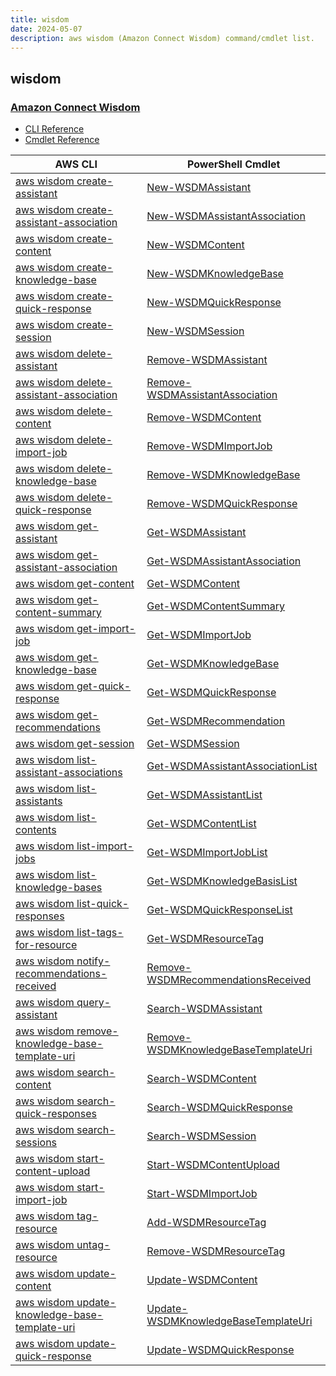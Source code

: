 ```yaml
---
title: wisdom
date: 2024-05-07
description: aws wisdom (Amazon Connect Wisdom) command/cmdlet list.
---
```


## wisdom

### [Amazon Connect Wisdom](https://aws.amazon.com/connect/wisdom/)

* [CLI Reference](https://awscli.amazonaws.com/v2/documentation/api/latest/reference/wisdom/index.html)
* [Cmdlet Reference](https://docs.aws.amazon.com/powershell/latest/reference/items/ConnectWisdomService_cmdlets.html)

|AWS CLI|PowerShell Cmdlet|
|----|----|
|[aws wisdom create-assistant](https://awscli.amazonaws.com/v2/documentation/api/latest/reference/wisdom/create-assistant.html)|[New-WSDMAssistant](https://docs.aws.amazon.com/powershell/latest/reference/items/New-WSDMAssistant.html)|
|[aws wisdom create-assistant-association](https://awscli.amazonaws.com/v2/documentation/api/latest/reference/wisdom/create-assistant-association.html)|[New-WSDMAssistantAssociation](https://docs.aws.amazon.com/powershell/latest/reference/items/New-WSDMAssistantAssociation.html)|
|[aws wisdom create-content](https://awscli.amazonaws.com/v2/documentation/api/latest/reference/wisdom/create-content.html)|[New-WSDMContent](https://docs.aws.amazon.com/powershell/latest/reference/items/New-WSDMContent.html)|
|[aws wisdom create-knowledge-base](https://awscli.amazonaws.com/v2/documentation/api/latest/reference/wisdom/create-knowledge-base.html)|[New-WSDMKnowledgeBase](https://docs.aws.amazon.com/powershell/latest/reference/items/New-WSDMKnowledgeBase.html)|
|[aws wisdom create-quick-response](https://awscli.amazonaws.com/v2/documentation/api/latest/reference/wisdom/create-quick-response.html)|[New-WSDMQuickResponse](https://docs.aws.amazon.com/powershell/latest/reference/items/New-WSDMQuickResponse.html)|
|[aws wisdom create-session](https://awscli.amazonaws.com/v2/documentation/api/latest/reference/wisdom/create-session.html)|[New-WSDMSession](https://docs.aws.amazon.com/powershell/latest/reference/items/New-WSDMSession.html)|
|[aws wisdom delete-assistant](https://awscli.amazonaws.com/v2/documentation/api/latest/reference/wisdom/delete-assistant.html)|[Remove-WSDMAssistant](https://docs.aws.amazon.com/powershell/latest/reference/items/Remove-WSDMAssistant.html)|
|[aws wisdom delete-assistant-association](https://awscli.amazonaws.com/v2/documentation/api/latest/reference/wisdom/delete-assistant-association.html)|[Remove-WSDMAssistantAssociation](https://docs.aws.amazon.com/powershell/latest/reference/items/Remove-WSDMAssistantAssociation.html)|
|[aws wisdom delete-content](https://awscli.amazonaws.com/v2/documentation/api/latest/reference/wisdom/delete-content.html)|[Remove-WSDMContent](https://docs.aws.amazon.com/powershell/latest/reference/items/Remove-WSDMContent.html)|
|[aws wisdom delete-import-job](https://awscli.amazonaws.com/v2/documentation/api/latest/reference/wisdom/delete-import-job.html)|[Remove-WSDMImportJob](https://docs.aws.amazon.com/powershell/latest/reference/items/Remove-WSDMImportJob.html)|
|[aws wisdom delete-knowledge-base](https://awscli.amazonaws.com/v2/documentation/api/latest/reference/wisdom/delete-knowledge-base.html)|[Remove-WSDMKnowledgeBase](https://docs.aws.amazon.com/powershell/latest/reference/items/Remove-WSDMKnowledgeBase.html)|
|[aws wisdom delete-quick-response](https://awscli.amazonaws.com/v2/documentation/api/latest/reference/wisdom/delete-quick-response.html)|[Remove-WSDMQuickResponse](https://docs.aws.amazon.com/powershell/latest/reference/items/Remove-WSDMQuickResponse.html)|
|[aws wisdom get-assistant](https://awscli.amazonaws.com/v2/documentation/api/latest/reference/wisdom/get-assistant.html)|[Get-WSDMAssistant](https://docs.aws.amazon.com/powershell/latest/reference/items/Get-WSDMAssistant.html)|
|[aws wisdom get-assistant-association](https://awscli.amazonaws.com/v2/documentation/api/latest/reference/wisdom/get-assistant-association.html)|[Get-WSDMAssistantAssociation](https://docs.aws.amazon.com/powershell/latest/reference/items/Get-WSDMAssistantAssociation.html)|
|[aws wisdom get-content](https://awscli.amazonaws.com/v2/documentation/api/latest/reference/wisdom/get-content.html)|[Get-WSDMContent](https://docs.aws.amazon.com/powershell/latest/reference/items/Get-WSDMContent.html)|
|[aws wisdom get-content-summary](https://awscli.amazonaws.com/v2/documentation/api/latest/reference/wisdom/get-content-summary.html)|[Get-WSDMContentSummary](https://docs.aws.amazon.com/powershell/latest/reference/items/Get-WSDMContentSummary.html)|
|[aws wisdom get-import-job](https://awscli.amazonaws.com/v2/documentation/api/latest/reference/wisdom/get-import-job.html)|[Get-WSDMImportJob](https://docs.aws.amazon.com/powershell/latest/reference/items/Get-WSDMImportJob.html)|
|[aws wisdom get-knowledge-base](https://awscli.amazonaws.com/v2/documentation/api/latest/reference/wisdom/get-knowledge-base.html)|[Get-WSDMKnowledgeBase](https://docs.aws.amazon.com/powershell/latest/reference/items/Get-WSDMKnowledgeBase.html)|
|[aws wisdom get-quick-response](https://awscli.amazonaws.com/v2/documentation/api/latest/reference/wisdom/get-quick-response.html)|[Get-WSDMQuickResponse](https://docs.aws.amazon.com/powershell/latest/reference/items/Get-WSDMQuickResponse.html)|
|[aws wisdom get-recommendations](https://awscli.amazonaws.com/v2/documentation/api/latest/reference/wisdom/get-recommendations.html)|[Get-WSDMRecommendation](https://docs.aws.amazon.com/powershell/latest/reference/items/Get-WSDMRecommendation.html)|
|[aws wisdom get-session](https://awscli.amazonaws.com/v2/documentation/api/latest/reference/wisdom/get-session.html)|[Get-WSDMSession](https://docs.aws.amazon.com/powershell/latest/reference/items/Get-WSDMSession.html)|
|[aws wisdom list-assistant-associations](https://awscli.amazonaws.com/v2/documentation/api/latest/reference/wisdom/list-assistant-associations.html)|[Get-WSDMAssistantAssociationList](https://docs.aws.amazon.com/powershell/latest/reference/items/Get-WSDMAssistantAssociationList.html)|
|[aws wisdom list-assistants](https://awscli.amazonaws.com/v2/documentation/api/latest/reference/wisdom/list-assistants.html)|[Get-WSDMAssistantList](https://docs.aws.amazon.com/powershell/latest/reference/items/Get-WSDMAssistantList.html)|
|[aws wisdom list-contents](https://awscli.amazonaws.com/v2/documentation/api/latest/reference/wisdom/list-contents.html)|[Get-WSDMContentList](https://docs.aws.amazon.com/powershell/latest/reference/items/Get-WSDMContentList.html)|
|[aws wisdom list-import-jobs](https://awscli.amazonaws.com/v2/documentation/api/latest/reference/wisdom/list-import-jobs.html)|[Get-WSDMImportJobList](https://docs.aws.amazon.com/powershell/latest/reference/items/Get-WSDMImportJobList.html)|
|[aws wisdom list-knowledge-bases](https://awscli.amazonaws.com/v2/documentation/api/latest/reference/wisdom/list-knowledge-bases.html)|[Get-WSDMKnowledgeBasisList](https://docs.aws.amazon.com/powershell/latest/reference/items/Get-WSDMKnowledgeBasisList.html)|
|[aws wisdom list-quick-responses](https://awscli.amazonaws.com/v2/documentation/api/latest/reference/wisdom/list-quick-responses.html)|[Get-WSDMQuickResponseList](https://docs.aws.amazon.com/powershell/latest/reference/items/Get-WSDMQuickResponseList.html)|
|[aws wisdom list-tags-for-resource](https://awscli.amazonaws.com/v2/documentation/api/latest/reference/wisdom/list-tags-for-resource.html)|[Get-WSDMResourceTag](https://docs.aws.amazon.com/powershell/latest/reference/items/Get-WSDMResourceTag.html)|
|[aws wisdom notify-recommendations-received](https://awscli.amazonaws.com/v2/documentation/api/latest/reference/wisdom/notify-recommendations-received.html)|[Remove-WSDMRecommendationsReceived](https://docs.aws.amazon.com/powershell/latest/reference/items/Remove-WSDMRecommendationsReceived.html)|
|[aws wisdom query-assistant](https://awscli.amazonaws.com/v2/documentation/api/latest/reference/wisdom/query-assistant.html)|[Search-WSDMAssistant](https://docs.aws.amazon.com/powershell/latest/reference/items/Search-WSDMAssistant.html)|
|[aws wisdom remove-knowledge-base-template-uri](https://awscli.amazonaws.com/v2/documentation/api/latest/reference/wisdom/remove-knowledge-base-template-uri.html)|[Remove-WSDMKnowledgeBaseTemplateUri](https://docs.aws.amazon.com/powershell/latest/reference/items/Remove-WSDMKnowledgeBaseTemplateUri.html)|
|[aws wisdom search-content](https://awscli.amazonaws.com/v2/documentation/api/latest/reference/wisdom/search-content.html)|[Search-WSDMContent](https://docs.aws.amazon.com/powershell/latest/reference/items/Search-WSDMContent.html)|
|[aws wisdom search-quick-responses](https://awscli.amazonaws.com/v2/documentation/api/latest/reference/wisdom/search-quick-responses.html)|[Search-WSDMQuickResponse](https://docs.aws.amazon.com/powershell/latest/reference/items/Search-WSDMQuickResponse.html)|
|[aws wisdom search-sessions](https://awscli.amazonaws.com/v2/documentation/api/latest/reference/wisdom/search-sessions.html)|[Search-WSDMSession](https://docs.aws.amazon.com/powershell/latest/reference/items/Search-WSDMSession.html)|
|[aws wisdom start-content-upload](https://awscli.amazonaws.com/v2/documentation/api/latest/reference/wisdom/start-content-upload.html)|[Start-WSDMContentUpload](https://docs.aws.amazon.com/powershell/latest/reference/items/Start-WSDMContentUpload.html)|
|[aws wisdom start-import-job](https://awscli.amazonaws.com/v2/documentation/api/latest/reference/wisdom/start-import-job.html)|[Start-WSDMImportJob](https://docs.aws.amazon.com/powershell/latest/reference/items/Start-WSDMImportJob.html)|
|[aws wisdom tag-resource](https://awscli.amazonaws.com/v2/documentation/api/latest/reference/wisdom/tag-resource.html)|[Add-WSDMResourceTag](https://docs.aws.amazon.com/powershell/latest/reference/items/Add-WSDMResourceTag.html)|
|[aws wisdom untag-resource](https://awscli.amazonaws.com/v2/documentation/api/latest/reference/wisdom/untag-resource.html)|[Remove-WSDMResourceTag](https://docs.aws.amazon.com/powershell/latest/reference/items/Remove-WSDMResourceTag.html)|
|[aws wisdom update-content](https://awscli.amazonaws.com/v2/documentation/api/latest/reference/wisdom/update-content.html)|[Update-WSDMContent](https://docs.aws.amazon.com/powershell/latest/reference/items/Update-WSDMContent.html)|
|[aws wisdom update-knowledge-base-template-uri](https://awscli.amazonaws.com/v2/documentation/api/latest/reference/wisdom/update-knowledge-base-template-uri.html)|[Update-WSDMKnowledgeBaseTemplateUri](https://docs.aws.amazon.com/powershell/latest/reference/items/Update-WSDMKnowledgeBaseTemplateUri.html)|
|[aws wisdom update-quick-response](https://awscli.amazonaws.com/v2/documentation/api/latest/reference/wisdom/update-quick-response.html)|[Update-WSDMQuickResponse](https://docs.aws.amazon.com/powershell/latest/reference/items/Update-WSDMQuickResponse.html)|

